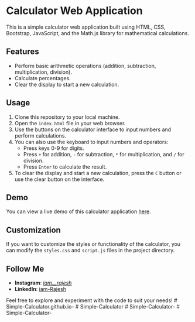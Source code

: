 # Calculator Web Application

This is a simple calculator web application built using HTML, CSS, Bootstrap, JavaScript, and the Math.js library for mathematical calculations.

## Features

- Perform basic arithmetic operations (addition, subtraction, multiplication, division).
- Calculate percentages.
- Clear the display to start a new calculation.

## Usage

1. Clone this repository to your local machine.
2. Open the `index.html` file in your web browser.
3. Use the buttons on the calculator interface to input numbers and perform calculations.
4. You can also use the keyboard to input numbers and operators:
   - Press keys 0-9 for digits.
   - Press `+` for addition, `-` for subtraction, `*` for multiplication, and `/` for division.
   - Press `Enter` to calculate the result.
5. To clear the display and start a new calculation, press the `C` button or use the clear button on the interface.

## Demo

You can view a live demo of this calculator application [here](https://example.com).

## Customization

If you want to customize the styles or functionality of the calculator, you can modify the `styles.css` and `script.js` files in the project directory.

## Follow Me

- **Instagram**: [_iam__rajesh_](https://www.instagram.com/_iam__rajesh_/)
- **LinkedIn**: [iam-Rajesh](https://www.linkedin.com/in/rajesh-2405-c/)

Feel free to explore and experiment with the code to suit your needs!
#   S i m p l e - C a l c u l a t o r . g i t h u b . i o -  
 #   S i m p l e - C a l c u l a t o r  
 #   S i m p l e - C a l c u l a t o r -  
 #   S i m p l e - C a l c u l a t o r -  
 